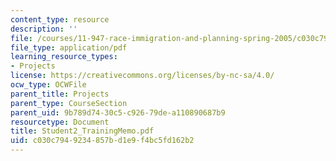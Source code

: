 ```yaml
---
content_type: resource
description: ''
file: /courses/11-947-race-immigration-and-planning-spring-2005/c030c7949234857bd1e9f4bc5fd162b2_Student2_TrainingMemo.pdf
file_type: application/pdf
learning_resource_types:
- Projects
license: https://creativecommons.org/licenses/by-nc-sa/4.0/
ocw_type: OCWFile
parent_title: Projects
parent_type: CourseSection
parent_uid: 9b789d74-30c5-c926-79de-a110890687b9
resourcetype: Document
title: Student2_TrainingMemo.pdf
uid: c030c794-9234-857b-d1e9-f4bc5fd162b2
---
```

